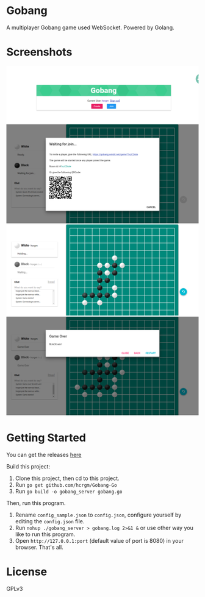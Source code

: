 # Gobang
A multiplayer Gobang game used WebSocket.
Powered by Golang.

# Screenshots
![Home](screenshots/1.png)
![Waiting](screenshots/2.png)
![Gaming](screenshots/3.png)
![Game over](screenshots/4.png)
# Getting Started
You can get the releases [here](https://github.com/hcrgm/Gobang-Go/releases)

Build this project:

1. Clone this project, then cd to this project.
2. Run `go get github.com/hcrgm/Gobang-Go`
3. Run `go build -o gobang_server gobang.go`

Then, run this program.

1. Rename `config_sample.json` to `config.json`, configure yourself by editing the `config.json` file.
2. Run `nohup ./gobang_server > gobang.log 2>&1 &` or use other way you like to run this program. 
3. Open `http://127.0.0.1:port` (default value of port is 8080) in your browser. That's all.

# License
GPLv3
